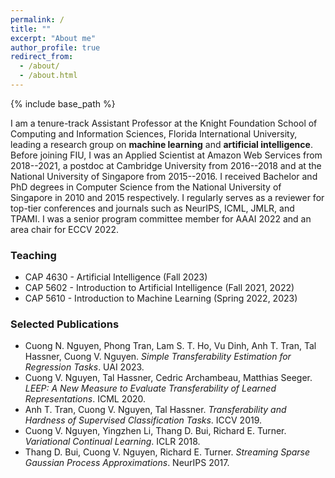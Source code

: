```yaml
---
permalink: /
title: ""
excerpt: "About me"
author_profile: true
redirect_from: 
  - /about/
  - /about.html
---
```


{% include base_path %}

I am a tenure-track Assistant Professor at the Knight Foundation School of Computing and Information Sciences, Florida International University, leading a research group on **machine learning** and **artificial intelligence**. Before joining FIU, I was an Applied Scientist at Amazon Web Services from 2018--2021, a postdoc at Cambridge University from 2016--2018 and at the National University of Singapore from 2015--2016. I received Bachelor and PhD degrees in Computer Science from the National University of Singapore in 2010 and 2015 respectively. I regularly serves as a reviewer for top-tier conferences and journals such as NeurIPS, ICML, JMLR, and TPAMI. I was a senior program committee member for AAAI 2022 and an area chair for ECCV 2022.

### Teaching
- CAP 4630 - Artificial Intelligence (Fall 2023)
- CAP 5602 - Introduction to Artificial Intelligence (Fall 2021, 2022)
- CAP 5610 - Introduction to Machine Learning (Spring 2022, 2023)

### Selected Publications
- Cuong N. Nguyen, Phong Tran, Lam S. T. Ho, Vu Dinh, Anh T. Tran, Tal Hassner, Cuong V. Nguyen. *Simple Transferability Estimation for Regression Tasks*. UAI 2023.
- Cuong V. Nguyen, Tal Hassner, Cedric Archambeau, Matthias Seeger. *LEEP: A New Measure to Evaluate Transferability of Learned Representations*. ICML 2020.
- Anh T. Tran, Cuong V. Nguyen, Tal Hassner. *Transferability and Hardness of Supervised Classification Tasks*. ICCV 2019.
- Cuong V. Nguyen, Yingzhen Li, Thang D. Bui, Richard E. Turner. *Variational Continual Learning*. ICLR 2018.
- Thang D. Bui, Cuong V. Nguyen, Richard E. Turner. *Streaming Sparse Gaussian Process Approximations*. NeurIPS 2017.
